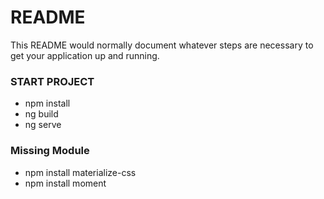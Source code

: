 # README #

This README would normally document whatever steps are necessary to get your application up and running.

### START PROJECT ###

* npm install
* ng build
* ng serve

### Missing Module ###

* npm install materialize-css
* npm install moment